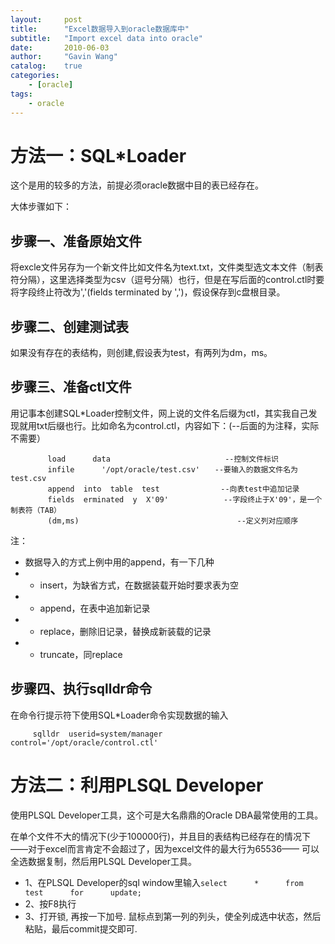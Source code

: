 ```yaml
---
layout:     post
title:      "Excel数据导入到oracle数据库中"
subtitle:   "Import excel data into oracle"
date:       2010-06-03
author:     "Gavin Wang"
catalog:    true
categories:
    - [oracle]
tags:
    - oracle
---
```


# 方法一：SQL*Loader

这个是用的较多的方法，前提必须oracle数据中目的表已经存在。   

大体步骤如下： 

## 步骤一、准备原始文件

将excle文件另存为一个新文件比如文件名为text.txt，文件类型选文本文件（制表符分隔），这里选择类型为csv（逗号分隔）也行，但是在写后面的control.ctl时要将字段终止符改为','(fields      terminated      by      ',')，假设保存到c盘根目录。

## 步骤二、创建测试表

如果没有存在的表结构，则创建,假设表为test，有两列为dm，ms。

## 步骤三、准备ctl文件

用记事本创建SQL*Loader控制文件，网上说的文件名后缀为ctl，其实我自己发现就用txt后缀也行。比如命名为control.ctl，内容如下：(--后面的为注释，实际不需要）   

```shell
     　　load      data　　　　　　　　　　         --控制文件标识   
     　　infile      '/opt/oracle/test.csv'　　--要输入的数据文件名为test.csv   
     　　append  into  table  test　　　　       --向表test中追加记录   
     　　fields  erminated  y  X'09'　　         --字段终止于X'09'，是一个制表符（TAB）   
     　　(dm,ms)　　                                --定义列对应顺序   
```

注：

* 数据导入的方式上例中用的append，有一下几种
* * insert，为缺省方式，在数据装载开始时要求表为空
* * append，在表中追加新记录
* * replace，删除旧记录，替换成新装载的记录
* * truncate，同replace

## 步骤四、执行sqlldr命令

在命令行提示符下使用SQL*Loader命令实现数据的输入

```shell
     sqlldr  userid=system/manager    control='/opt/oracle/control.ctl'   
```

# 方法二：利用PLSQL Developer

使用PLSQL  Developer工具，这个可是大名鼎鼎的Oracle DBA最常使用的工具。   

在单个文件不大的情况下(少于100000行)，并且目的表结构已经存在的情况下——对于excel而言肯定不会超过了，因为excel文件的最大行为65536—— 可以全选数据复制，然后用PLSQL  Developer工具。   

* 1、在PLSQL     Developer的sql      window里输入`select      *      from      test      for      update;   `
* 2、按F8执行   
* 3、打开锁,      再按一下加号.      鼠标点到第一列的列头，使全列成选中状态，然后粘贴，最后commit提交即可.

